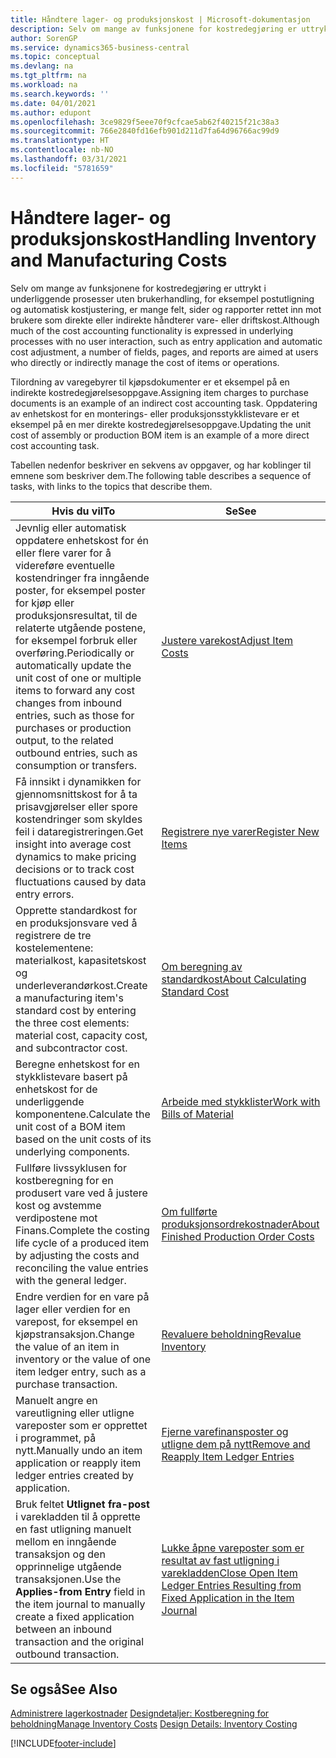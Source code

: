 ```yaml
---
title: Håndtere lager- og produksjonskost | Microsoft-dokumentasjon
description: Selv om mange av funksjonene for kostredegjøring er uttrykt i underliggende prosesser uten brukerhandling, for eksempel postutligning og automatisk kostjustering, er mange felt, sider og rapporter rettet inn mot brukere som direkte eller indirekte håndterer vare- eller driftskost.
author: SorenGP
ms.service: dynamics365-business-central
ms.topic: conceptual
ms.devlang: na
ms.tgt_pltfrm: na
ms.workload: na
ms.search.keywords: ''
ms.date: 04/01/2021
ms.author: edupont
ms.openlocfilehash: 3ce9829f5eee70f9cfcae5ab62f40215f21c38a3
ms.sourcegitcommit: 766e2840fd16efb901d211d7fa64d96766ac99d9
ms.translationtype: HT
ms.contentlocale: nb-NO
ms.lasthandoff: 03/31/2021
ms.locfileid: "5781659"
---
```

# <a name="handling-inventory-and-manufacturing-costs"></a><span data-ttu-id="a5190-103">Håndtere lager- og produksjonskost</span><span class="sxs-lookup"><span data-stu-id="a5190-103">Handling Inventory and Manufacturing Costs</span></span>
<span data-ttu-id="a5190-104">Selv om mange av funksjonene for kostredegjøring er uttrykt i underliggende prosesser uten brukerhandling, for eksempel postutligning og automatisk kostjustering, er mange felt, sider og rapporter rettet inn mot brukere som direkte eller indirekte håndterer vare- eller driftskost.</span><span class="sxs-lookup"><span data-stu-id="a5190-104">Although much of the cost accounting functionality is expressed in underlying processes with no user interaction, such as entry application and automatic cost adjustment, a number of fields, pages, and reports are aimed at users who directly or indirectly manage the cost of items or operations.</span></span>  

 <span data-ttu-id="a5190-105">Tilordning av varegebyrer til kjøpsdokumenter er et eksempel på en indirekte kostredegjørelsesoppgave.</span><span class="sxs-lookup"><span data-stu-id="a5190-105">Assigning item charges to purchase documents is an example of an indirect cost accounting task.</span></span> <span data-ttu-id="a5190-106">Oppdatering av enhetskost for en monterings- eller produksjonsstykklistevare er et eksempel på en mer direkte kostredegjørelsesoppgave.</span><span class="sxs-lookup"><span data-stu-id="a5190-106">Updating the unit cost of assembly or production BOM item is an example of a more direct cost accounting task.</span></span>  

 <span data-ttu-id="a5190-107">Tabellen nedenfor beskriver en sekvens av oppgaver, og har koblinger til emnene som beskriver dem.</span><span class="sxs-lookup"><span data-stu-id="a5190-107">The following table describes a sequence of tasks, with links to the topics that describe them.</span></span>   

|<span data-ttu-id="a5190-108">**Hvis du vil**</span><span class="sxs-lookup"><span data-stu-id="a5190-108">**To**</span></span>|<span data-ttu-id="a5190-109">**Se**</span><span class="sxs-lookup"><span data-stu-id="a5190-109">**See**</span></span>|  
|------------|-------------|  
|<span data-ttu-id="a5190-110">Jevnlig eller automatisk oppdatere enhetskost for én eller flere varer for å videreføre eventuelle kostendringer fra inngående poster, for eksempel poster for kjøp eller produksjonsresultat, til de relaterte utgående postene, for eksempel forbruk eller overføring.</span><span class="sxs-lookup"><span data-stu-id="a5190-110">Periodically or automatically update the unit cost of one or multiple items to forward any cost changes from inbound entries, such as those for purchases or production output, to the related outbound entries, such as consumption or transfers.</span></span>|[<span data-ttu-id="a5190-111">Justere varekost</span><span class="sxs-lookup"><span data-stu-id="a5190-111">Adjust Item Costs</span></span>](inventory-how-adjust-item-costs.md)|  
|<span data-ttu-id="a5190-112">Få innsikt i dynamikken for gjennomsnittskost for å ta prisavgjørelser eller spore kostendringer som skyldes feil i dataregistreringen.</span><span class="sxs-lookup"><span data-stu-id="a5190-112">Get insight into average cost dynamics to make pricing decisions or to track cost fluctuations caused by data entry errors.</span></span>|[<span data-ttu-id="a5190-113">Registrere nye varer</span><span class="sxs-lookup"><span data-stu-id="a5190-113">Register New Items</span></span>](inventory-how-register-new-items.md)|  
|<span data-ttu-id="a5190-114">Opprette standardkost for en produksjonsvare ved å registrere de tre kostelementene: materialkost, kapasitetskost og underleverandørkost.</span><span class="sxs-lookup"><span data-stu-id="a5190-114">Create a manufacturing item's standard cost by entering the three cost elements: material cost, capacity cost, and subcontractor cost.</span></span>|[<span data-ttu-id="a5190-115">Om beregning av standardkost</span><span class="sxs-lookup"><span data-stu-id="a5190-115">About Calculating Standard Cost</span></span>](finance-about-calculating-standard-cost.md)|  
|<span data-ttu-id="a5190-116">Beregne enhetskost for en stykklistevare basert på enhetskost for de underliggende komponentene.</span><span class="sxs-lookup"><span data-stu-id="a5190-116">Calculate the unit cost of a BOM item based on the unit costs of its underlying components.</span></span>|[<span data-ttu-id="a5190-117">Arbeide med stykklister</span><span class="sxs-lookup"><span data-stu-id="a5190-117">Work with Bills of Material</span></span>](inventory-how-work-BOMs.md)|  
|<span data-ttu-id="a5190-118">Fullføre livssyklusen for kostberegning for en produsert vare ved å justere kost og avstemme verdipostene mot Finans.</span><span class="sxs-lookup"><span data-stu-id="a5190-118">Complete the costing life cycle of a produced item by adjusting the costs and reconciling the value entries with the general ledger.</span></span>|[<span data-ttu-id="a5190-119">Om fullførte produksjonsordrekostnader</span><span class="sxs-lookup"><span data-stu-id="a5190-119">About Finished Production Order Costs</span></span>](finance-about-finished-production-order-costs.md)|  
|<span data-ttu-id="a5190-120">Endre verdien for en vare på lager eller verdien for en varepost, for eksempel en kjøpstransaksjon.</span><span class="sxs-lookup"><span data-stu-id="a5190-120">Change the value of an item in inventory or the value of one item ledger entry, such as a purchase transaction.</span></span>|[<span data-ttu-id="a5190-121">Revaluere beholdning</span><span class="sxs-lookup"><span data-stu-id="a5190-121">Revalue Inventory</span></span>](inventory-how-revalue-inventory.md)|
|<span data-ttu-id="a5190-122">Manuelt angre en vareutligning eller utligne vareposter som er opprettet i programmet, på nytt.</span><span class="sxs-lookup"><span data-stu-id="a5190-122">Manually undo an item application or reapply item ledger entries created by application.</span></span>|[<span data-ttu-id="a5190-123">Fjerne varefinansposter og utligne dem på nytt</span><span class="sxs-lookup"><span data-stu-id="a5190-123">Remove and Reapply Item Ledger Entries</span></span>](finance-how-to-remove-and-reapply-item-entries.md)|  
|<span data-ttu-id="a5190-124">Bruk feltet **Utlignet fra-post** i varekladden til å opprette en fast utligning manuelt mellom en inngående transaksjon og den opprinnelige utgående transaksjonen.</span><span class="sxs-lookup"><span data-stu-id="a5190-124">Use the **Applies-from Entry** field in the item journal to manually create a fixed application between an inbound transaction and the original outbound transaction.</span></span>|[<span data-ttu-id="a5190-125">Lukke åpne vareposter som er resultat av fast utligning i varekladden</span><span class="sxs-lookup"><span data-stu-id="a5190-125">Close Open Item Ledger Entries Resulting from Fixed Application in the Item Journal</span></span>](finance-how-to-close-open-item-ledger-entries-resulting-from-fixed-application-in-the-item-journal.md)|  

## <a name="see-also"></a><span data-ttu-id="a5190-126">Se også</span><span class="sxs-lookup"><span data-stu-id="a5190-126">See Also</span></span>  
<span data-ttu-id="a5190-127">[Administrere lagerkostnader](finance-manage-inventory-costs.md)
[Designdetaljer: Kostberegning for beholdning](design-details-inventory-costing.md)</span><span class="sxs-lookup"><span data-stu-id="a5190-127">[Manage Inventory Costs](finance-manage-inventory-costs.md)
[Design Details: Inventory Costing](design-details-inventory-costing.md)</span></span>


[!INCLUDE[footer-include](includes/footer-banner.md)]